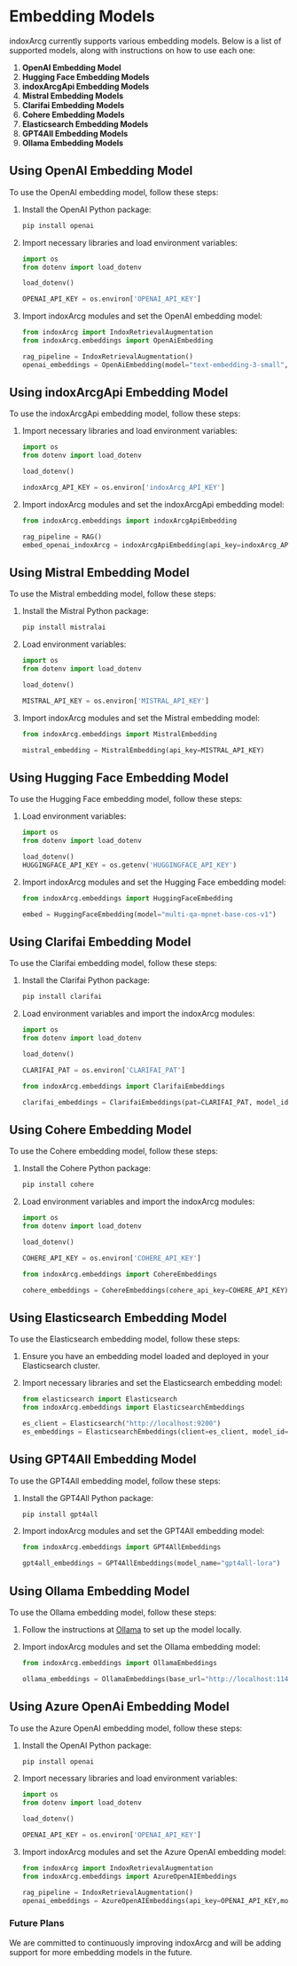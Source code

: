 # Embedding Models

indoxArcg currently supports various embedding models. Below is a list of supported models, along with instructions on how to use each one:

1. **OpenAI Embedding Model**
2. **Hugging Face Embedding Models**
3. **indoxArcgApi Embedding Models**
4. **Mistral Embedding Models**
5. **Clarifai Embedding Models**
6. **Cohere Embedding Models**
7. **Elasticsearch Embedding Models**
8. **GPT4All Embedding Models**
9. **Ollama Embedding Models**

## Using OpenAI Embedding Model

To use the OpenAI embedding model, follow these steps:

1. Install the OpenAI Python package:

   ```bash
   pip install openai
   ```

2. Import necessary libraries and load environment variables:

   ```python
   import os
   from dotenv import load_dotenv

   load_dotenv()

   OPENAI_API_KEY = os.environ['OPENAI_API_KEY']
   ```

3. Import indoxArcg modules and set the OpenAI embedding model:

   ```python
   from indoxArcg import IndoxRetrievalAugmentation
   from indoxArcg.embeddings import OpenAiEmbedding

   rag_pipeline = IndoxRetrievalAugmentation()
   openai_embeddings = OpenAiEmbedding(model="text-embedding-3-small", openai_api_key=OPENAI_API_KEY)
   ```

## Using indoxArcgApi Embedding Model

To use the indoxArcgApi embedding model, follow these steps:

1. Import necessary libraries and load environment variables:

   ```python
   import os
   from dotenv import load_dotenv

   load_dotenv()

   indoxArcg_API_KEY = os.environ['indoxArcg_API_KEY']
   ```

2. Import indoxArcg modules and set the indoxArcgApi embedding model:

   ```python
   from indoxArcg.embeddings import indoxArcgApiEmbedding

   rag_pipeline = RAG()
   embed_openai_indoxArcg = indoxArcgApiEmbedding(api_key=indoxArcg_API_KEY, model="text-embedding-3-small")
   ```

## Using Mistral Embedding Model

To use the Mistral embedding model, follow these steps:

1. Install the Mistral Python package:

   ```bash
   pip install mistralai
   ```

2. Load environment variables:

   ```python
   import os
   from dotenv import load_dotenv

   load_dotenv()

   MISTRAL_API_KEY = os.environ['MISTRAL_API_KEY']
   ```

3. Import indoxArcg modules and set the Mistral embedding model:

   ```python
   from indoxArcg.embeddings import MistralEmbedding

   mistral_embedding = MistralEmbedding(api_key=MISTRAL_API_KEY)
   ```

## Using Hugging Face Embedding Model

To use the Hugging Face embedding model, follow these steps:

1. Load environment variables:

   ```python
   import os
   from dotenv import load_dotenv

   load_dotenv()
   HUGGINGFACE_API_KEY = os.getenv('HUGGINGFACE_API_KEY')
   ```

2. Import indoxArcg modules and set the Hugging Face embedding model:

   ```python
   from indoxArcg.embeddings import HuggingFaceEmbedding

   embed = HuggingFaceEmbedding(model="multi-qa-mpnet-base-cos-v1")
   ```

## Using Clarifai Embedding Model

To use the Clarifai embedding model, follow these steps:

1. Install the Clarifai Python package:

   ```bash
   pip install clarifai
   ```

2. Load environment variables and import the indoxArcg modules:

   ```python
   import os
   from dotenv import load_dotenv

   load_dotenv()

   CLARIFAI_PAT = os.environ['CLARIFAI_PAT']

   from indoxArcg.embeddings import ClarifaiEmbeddings

   clarifai_embeddings = ClarifaiEmbeddings(pat=CLARIFAI_PAT, model_id="model-id")
   ```

## Using Cohere Embedding Model

To use the Cohere embedding model, follow these steps:

1. Install the Cohere Python package:

   ```bash
   pip install cohere
   ```

2. Load environment variables and import the indoxArcg modules:

   ```python
   import os
   from dotenv import load_dotenv

   load_dotenv()

   COHERE_API_KEY = os.environ['COHERE_API_KEY']

   from indoxArcg.embeddings import CohereEmbeddings

   cohere_embeddings = CohereEmbeddings(cohere_api_key=COHERE_API_KEY)
   ```

## Using Elasticsearch Embedding Model

To use the Elasticsearch embedding model, follow these steps:

1. Ensure you have an embedding model loaded and deployed in your Elasticsearch cluster.

2. Import necessary libraries and set the Elasticsearch embedding model:

   ```python
   from elasticsearch import Elasticsearch
   from indoxArcg.embeddings import ElasticsearchEmbeddings

   es_client = Elasticsearch("http://localhost:9200")
   es_embeddings = ElasticsearchEmbeddings(client=es_client, model_id="model-id")
   ```

## Using GPT4All Embedding Model

To use the GPT4All embedding model, follow these steps:

1. Install the GPT4All Python package:

   ```bash
   pip install gpt4all
   ```

2. Import indoxArcg modules and set the GPT4All embedding model:

   ```python
   from indoxArcg.embeddings import GPT4AllEmbeddings

   gpt4all_embeddings = GPT4AllEmbeddings(model_name="gpt4all-lora")
   ```

## Using Ollama Embedding Model

To use the Ollama embedding model, follow these steps:

1. Follow the instructions at [Ollama](https://ollama.ai/) to set up the model locally.

2. Import indoxArcg modules and set the Ollama embedding model:

   ```python
   from indoxArcg.embeddings import OllamaEmbeddings

   ollama_embeddings = OllamaEmbeddings(base_url="http://localhost:11434", model="llama2")
   ```

## Using Azure OpenAi Embedding Model

To use the Azure OpenAI embedding model, follow these steps:

1. Install the OpenAI Python package:

   ```bash
   pip install openai
   ```

2. Import necessary libraries and load environment variables:

   ```python
   import os
   from dotenv import load_dotenv

   load_dotenv()

   OPENAI_API_KEY = os.environ['OPENAI_API_KEY']
   ```

3. Import indoxArcg modules and set the Azure OpenAI embedding model:

   ```python
   from indoxArcg import IndoxRetrievalAugmentation
   from indoxArcg.embeddings import AzureOpenAIEmbeddings

   rag_pipeline = IndoxRetrievalAugmentation()
   openai_embeddings = AzureOpenAIEmbeddings(api_key=OPENAI_API_KEY,model="text-embedding-3-small")
   ```

### Future Plans

We are committed to continuously improving indoxArcg and will be adding support for more embedding models in the future.

